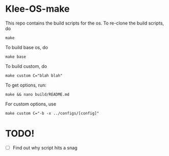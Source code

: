 # Klee-OS-make
This repo contains the build scripts for the os.
To re-clone the build scripts, do 
```
make
```

To build base os, do 
```
make base
```

To build custom, do 
```
make custom C="blah blah"
```

To get options, run:
```
make && nano build/README.md
```
For custom options, use 
```
make custom C="-b -x ../configs/[config]"
```
# TODO!
- [ ] Find out why script hits a snag

